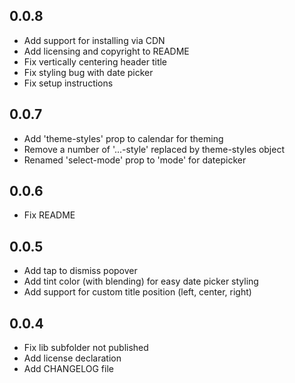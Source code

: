 ## 0.0.8
* Add support for installing via CDN
* Add licensing and copyright to README
* Fix vertically centering header title
* Fix styling bug with date picker
* Fix setup instructions

## 0.0.7
* Add 'theme-styles' prop to calendar for theming
* Remove a number of '...-style' replaced by theme-styles object
* Renamed 'select-mode' prop to 'mode' for datepicker

## 0.0.6
* Fix README

## 0.0.5

* Add tap to dismiss popover
* Add tint color (with blending) for easy date picker styling
* Add support for custom title position (left, center, right)

## 0.0.4

* Fix lib subfolder not published
* Add license declaration
* Add CHANGELOG file